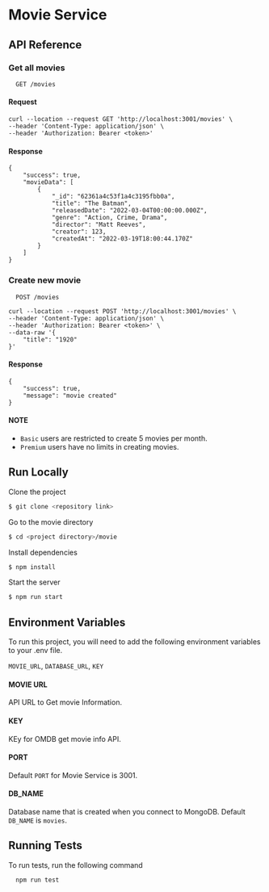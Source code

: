# Movie Service

## API Reference

### Get all movies
```http
  GET /movies
```

#### Request

    curl --location --request GET 'http://localhost:3001/movies' \
    --header 'Content-Type: application/json' \
    --header 'Authorization: Bearer <token>'

#### Response

    {
        "success": true,
        "movieData": [
            {
                "_id": "62361a4c53f1a4c3195fbb0a",
                "title": "The Batman",
                "releasedDate": "2022-03-04T00:00:00.000Z",
                "genre": "Action, Crime, Drama",
                "director": "Matt Reeves",
                "creator": 123,
                "createdAt": "2022-03-19T18:00:44.170Z"
            }
        ]
    }


### Create new movie

```http
  POST /movies
```
    curl --location --request POST 'http://localhost:3001/movies' \
    --header 'Content-Type: application/json' \
    --header 'Authorization: Bearer <token>' \
    --data-raw '{
        "title": "1920"
    }'

#### Response

    {
        "success": true,
        "message": "movie created"
    }

#### NOTE
- `Basic` users are restricted to create 5 movies per month. 
- `Premium` users have no limits in creating movies.

## Run Locally

Clone the project

```bash
$ git clone <repository link>
```

Go to the movie directory

```bash
$ cd <project directory>/movie
```

Install dependencies

```bash
$ npm install
```

Start the server

```bash
$ npm run start
```
## Environment Variables

To run this project, you will need to add the following environment variables to your .env file.

`MOVIE_URL`, `DATABASE_URL`, `KEY`

#### MOVIE URL

API URL to Get movie Information.

#### KEY

KEy for OMDB get movie info API.


#### PORT

Default `PORT` for Movie Service is 3001.



#### DB_NAME

Database name that is created when you connect to MongoDB. 
Default `DB_NAME` is `movies`. 


## Running Tests

To run tests, run the following command

```bash
  npm run test
```
